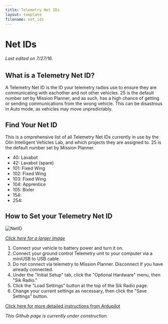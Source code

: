 ```yaml
---
title: Telemetry Net IDs
layout: template
filename: net_ids
---
```


# Net IDs
###### *Last edited on 7/27/16.*

## What is a Telemetry Net ID?

A Telemetry Net ID is the ID your telemetry radios use to ensure they are communicating with eachother and not other vehicles. 
25 is the default number set by Mission Planner, and as such, has a high chance of getting or sending communications from the wrong vehicle.
This can be disastrous in Auto mode, as vehicles may move unpredictably.

## Find Your Net ID

This is a omprehensive list of all Telemetry Net IDs currently in use by the Olin Intelligent Vehicles Lab, and which projects they are assigned to.
25 is the default number set by Mission Planner.

- 40: Lavabot
- 42: Lavabot (spare)
- 101: Fixed Wing
- 102: Fixed Wing
- 103: Fixed Wing
- 104: Apprentice
- 105: Bixler
- 154:
- 254:

## How to Set your Telemetry Net ID

![NetID](../images/NetID.png)

[*Click here for a larger image*](../images/NetID.png)

1. Connect your vehicle to battery power and turn it on. 
2. Connect your ground control Telemetry unit to your computer via a miniUSB to USB cable.
3. Do not connect via telemetry to Mission Planner. Disconnect if you have already connected.
4. Under the "Initial Setup" tab, click the "Optional Hardware" menu, then "Sik Radio."
5. Click the "Load Settings" button at the top of the Sik Radio page.
6. Change your current settings as necessary, then click the "Save Settings" button.

[Click here for more detailed instructions from Ardupilot](http://ardupilot.org/copter/docs/common-configuring-a-telemetry-radio-using-mission-planner.html)

*This Github page is currently under construction.*
